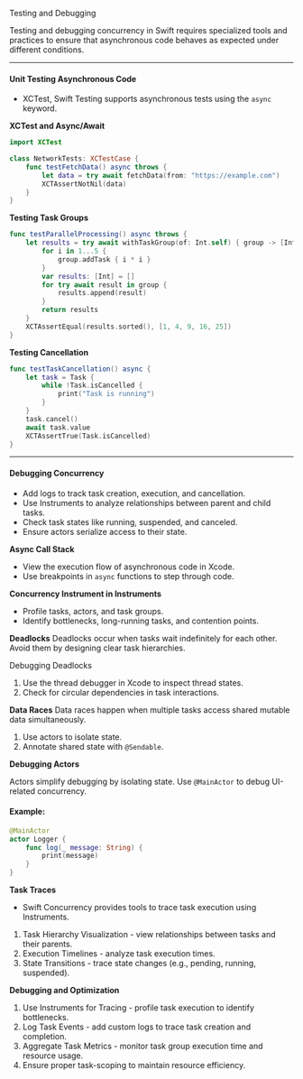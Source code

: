 Testing and Debugging

Testing and debugging concurrency in Swift requires specialized tools and practices to ensure that asynchronous code behaves as expected under different conditions.

---

#### Unit Testing Asynchronous Code

- XCTest, Swift Testing supports asynchronous tests using the `async` keyword.

**XCTest and Async/Await**
```swift
import XCTest

class NetworkTests: XCTestCase {
    func testFetchData() async throws {
        let data = try await fetchData(from: "https://example.com")
        XCTAssertNotNil(data)
    }
}
```

**Testing Task Groups**
```swift
func testParallelProcessing() async throws {
    let results = try await withTaskGroup(of: Int.self) { group -> [Int] in
        for i in 1...5 {
            group.addTask { i * i }
        }
        var results: [Int] = []
        for try await result in group {
            results.append(result)
        }
        return results
    }
    XCTAssertEqual(results.sorted(), [1, 4, 9, 16, 25])
}
```

**Testing Cancellation**
```swift
func testTaskCancellation() async {
    let task = Task {
        while !Task.isCancelled {
            print("Task is running")
        }
    }
    task.cancel()
    await task.value
    XCTAssertTrue(Task.isCancelled)
}
```

---

#### Debugging Concurrency

- Add logs to track task creation, execution, and cancellation.
- Use Instruments to analyze relationships between parent and child tasks.
- Check task states like running, suspended, and canceled.
- Ensure actors serialize access to their state.

**Async Call Stack**
- View the execution flow of asynchronous code in Xcode.
- Use breakpoints in `async` functions to step through code.

**Concurrency Instrument in Instruments**
- Profile tasks, actors, and task groups.
- Identify bottlenecks, long-running tasks, and contention points.

**Deadlocks**
Deadlocks occur when tasks wait indefinitely for each other. Avoid them by designing clear task hierarchies.

Debugging Deadlocks
1. Use the thread debugger in Xcode to inspect thread states.
2. Check for circular dependencies in task interactions.

**Data Races**
Data races happen when multiple tasks access shared mutable data simultaneously.

1. Use actors to isolate state.
2. Annotate shared state with `@Sendable`.

**Debugging Actors**

Actors simplify debugging by isolating state. Use `@MainActor` to debug UI-related concurrency.

#### Example:
```swift
@MainActor
actor Logger {
    func log(_ message: String) {
        print(message)
    }
}
```

**Task Traces**

- Swift Concurrency provides tools to trace task execution using Instruments.

1. Task Hierarchy Visualization - view relationships between tasks and their parents.
2. Execution Timelines - analyze task execution times.
3. State Transitions - trace state changes (e.g., pending, running, suspended).

**Debugging and Optimization**

1. Use Instruments for Tracing - profile task execution to identify bottlenecks.
2. Log Task Events - add custom logs to trace task creation and completion.
3. Aggregate Task Metrics - monitor task group execution time and resource usage.
4. Ensure proper task-scoping to maintain resource efficiency.